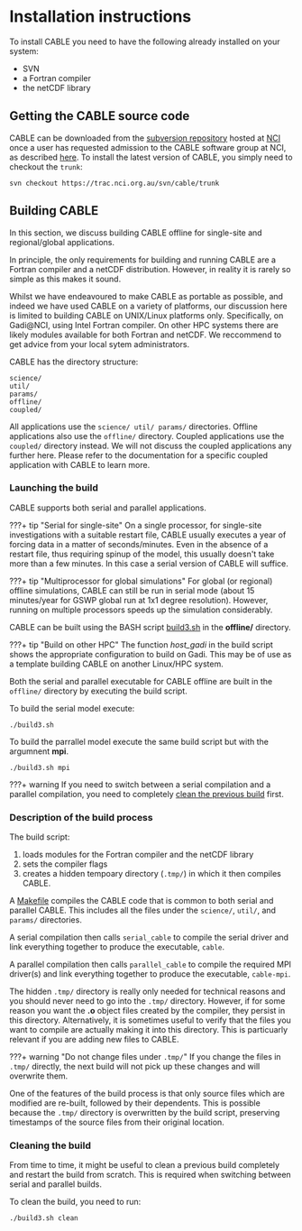 # Installation instructions

To install CABLE you need to have the following already installed on your system:

 - SVN
 - a Fortran compiler
 - the netCDF library

## Getting the CABLE source code

CABLE can be downloaded from the [subversion repository][cable-svn] hosted at [NCI][NCI] once a user has requested admission to the CABLE software group at NCI, as described [here][registration]. To install the latest version of CABLE, you simply need to checkout the `trunk`:
    
    svn checkout https://trac.nci.org.au/svn/cable/trunk


## Building CABLE

In this section, we discuss building CABLE offline for single-site and regional/global applications.

In principle, the only requirements for building and running CABLE are a Fortran compiler and a netCDF distribution. However, in reality it is rarely so simple as this makes it sound. 

Whilst we have endeavoured to make CABLE as portable as possible, and indeed we have used CABLE on a variety of platforms, our discussion here is limited to building CABLE on UNIX/Linux platforms only. Specifically, on Gadi@NCI, using Intel Fortran compiler. On other HPC systems there are likely modules available for both Fortran and netCDF. We reccommend to get advice from your local sytem administrators.

CABLE has the directory structure:

    science/
    util/
    params/
    offline/
    coupled/


All applications use the `science/ util/ params/` directories. Offline applications also use the `offline/` directory. Coupled applications use the `coupled/` directory instead. We will not discuss the coupled applications any further here. Please refer to the documentation for a specific coupled application with CABLE to learn more.

### Launching the build

CABLE supports both serial and parallel applications. 

???+ tip "Serial for single-site"
    On a single processor, for single-site investigations with a suitable restart file, CABLE usually executes a year of forcing data in a matter of seconds/minutes. Even in the absence of a restart file, thus requiring spinup of the model, this usually doesn't take more than a few minutes. In this case a serial version of CABLE will suffice. 

???+ tip "Multiprocessor for global simulations"
    For global (or regional) offline simulations, CABLE can still be run in serial mode (about 15 minutes/year for GSWP global run at 1x1 degree resolution). However, running on multiple processors speeds up the simulation considerably.

CABLE can be built using the BASH script [build3.sh][build3] in the **offline/** directory. 

???+ tip "Build on other HPC"
    The function *host_gadi* in the build script shows the appropriate configuration to build on Gadi.
    This may be of use as a template building CABLE on another Linux/HPC system.

Both the serial and parallel executable for CABLE offline are built in the `offline/` directory by executing 
the build script. 

To build the serial model execute: 

    ./build3.sh

To build the parrallel model execute the same build script but with the argumnent **mpi**.   

    ./build3.sh mpi

???+ warning
    If you need to switch between a serial compilation and a parallel compilation, you need to completely [clean the previous build][clean-build] first.
### Description of the build process

The build script:

1. loads modules for the Fortran compiler and the netCDF library
2. sets the compiler flags
3. creates a hidden tempoary directory (`.tmp/`) in which it then compiles CABLE.  
   
A [Makefile][makefile] compiles the CABLE code that is common to both serial and parallel CABLE. This includes all the files under the `science/`, `util/`, and `params/` directories. 

A serial compilation then calls `serial_cable` to compile the serial driver and link everything together to produce the executable, `cable`.

A parallel compilation then calls `parallel_cable` to compile the required MPI driver(s) and link everything together to produce the executable, `cable-mpi`.

The hidden `.tmp/` directory is really only needed for technical reasons and you should never need to go 
into the `.tmp/` directory. However, if for some reason you want the **.o** object files created by the compiler, they persist in this directory. Alternatively, it is sometimes useful to verify that the files you want to compile are actually making it into this directory. This is particuarly relevant if you are adding new files to CABLE. 

???+ warning "Do not change files under `.tmp/`"
    If you change the files in `.tmp/` directly, the next build will not pick up these changes and will overwrite them.

One of the features of the build process is that only source files which are
modified are re-built, followed by their dependents. This is possible because the `.tmp/` directory is
overwritten by the build script, preserving timestamps of the source files from their original location.

### Cleaning the build

From time to time, it might be useful to clean a previous build completely and restart the build from scratch. This is required 
when switching between serial and parallel builds.

To clean the build, you need to run:

    ./build3.sh clean



[cable-svn]: https://trac.nci.org.au/svn/cable
[NCI]: https://nci.org.au
[registration]: https://trac.nci.org.au/trac/cable/wiki/CABLE_Registration
[build3]: https://trac.nci.org.au/svn/cable/trunk/offline/build3.sh
[makefile]: https://trac.nci.org.au/svn/cable/trunk/offline/Makefile
[clean-build]: compilation.md/#cleaning-the-build